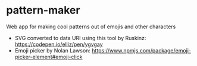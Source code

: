 # pattern-maker
Web app for making cool patterns out of emojis and other characters

- SVG converted to data URI using this tool by Ruskinz: https://codepen.io/elliz/pen/ygvgay 
- Emoji picker by Nolan Lawson: https://www.npmjs.com/package/emoji-picker-element#emoji-click
